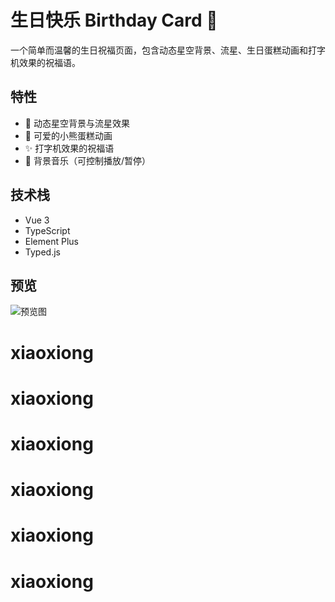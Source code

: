 # 生日快乐 Birthday Card 🎂

一个简单而温馨的生日祝福页面，包含动态星空背景、流星、生日蛋糕动画和打字机效果的祝福语。

## 特性

- 🌟 动态星空背景与流星效果
- 🎂 可爱的小熊蛋糕动画
- ✨ 打字机效果的祝福语
- 🎵 背景音乐（可控制播放/暂停）

## 技术栈

- Vue 3
- TypeScript
- Element Plus
- Typed.js

## 预览

![预览图](preview.gif)
# xiaoxiong
# xiaoxiong
# xiaoxiong
# xiaoxiong
# xiaoxiong
# xiaoxiong
